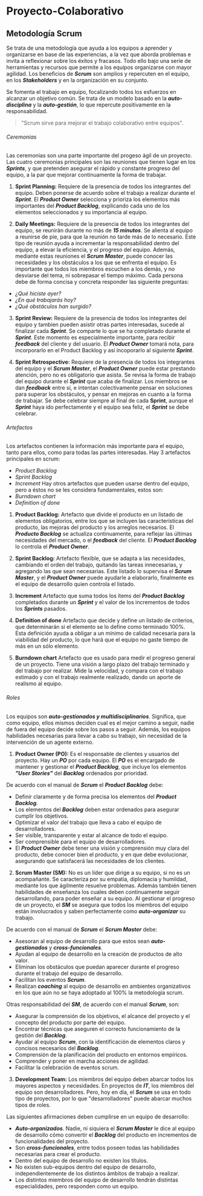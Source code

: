 # Proyecto-Colaborativo

## Metodología Scrum

Se trata de una metodología que ayuda a los equipos a aprender y organizarse en base de las experiencias, a la vez que aborda problemas e invita a reflexionar sobre los éxitos y fracasos. Todo ello bajo una serie de herramientas y recursos que permite a los equipos organizarse con mayor agilidad. Los beneficios de ***Scrum*** son amplios y repercuten en el equipo, en los ***Stakeholders*** y en la organización en su conjunto.

Se fomenta el trabajo en equipo, focalizando todos los esfuerzos en alcanzar un objetivo común. Se trata de un modelo basado en la ***auto-disciplina*** y la ***auto-gestión***, lo que repercute positivamente en la responsabilidad.

> "Scrum sirve para mejorar el trabajo colaborativo entre equipos".

###### Ceremonias
Las ceremonias son una parte importante del progeso ágil de un proyecto. Las cuatro ceremonias principales son las reuniones que tienen lugar en los ***Sprints***, y que pretenden asegurar el rápido y constante progreso del equipo, a la par que mejorar continuamente la forma de trabajar.

1. **Sprint Planning:** Requiere de la presencia de todos los integrantes del equipo. Deben ponerse de acuerdo sobre el trabajo a realizar durante el ***Sprint***. El ***Product Owner*** selecciona y prioriza los elementos más importantes del ***Product Backlog***, explicando cada uno de los elementos seleccionados y su importancia al equipo.

2. **Daily Meetings:** Requiere de la presencia de todos los integrantes del equipo, se reunirán durante no más de ***15 minutos***. Se alienta al equipo a reunirse de pie, para que la reunión no tarde más de lo necesario. Este tipo de reunión ayuda a incrementar la responsabilidad dentro del equipo, a elevar la eficiencia, y el progreso del equipo. Además, mediante estas reuniones el ***Scrum Master***, puede conocer las necesidades y los obstáculos a los que se enfrenta el equipo. Es importante que todos los miembros escuchen a los demás, y no desviarse del tema, ni sobrepasar el tiempo máximo. Cada persona debe de forma concisa y concreta responder las siguiente preguntas:
- *¿Qué hiciste ayer?*
- *¿En qué trabajarás hoy?*
- *¿Qué obstáculos han surgido?*

3. **Sprint Review:** Requiere de la presencia de todos los integrantes del equipo y tambien pueden asistir otras partes interesadas, sucede al finalizar cada ***Sprint***. Se comparte lo que se ha completado durante el ***Sprint***. Este momento es especialmente importante, para recibir ***feedback*** del cliente y del usuario. El ***Product Owner*** tomará nota, para incorporarlo en el Product Backlog y así incoporarlo al siguiente ***Sprint***.

4. **Sprint Retrospective:** Requiere de la presencia de todos los integrantes del equipo y el ***Scrum Master***, el ***Product Owner*** puede estar prestando atención, pero no es obligatorio que asista. Se revisa la forma de trabajo del equipo durante el ***Sprint*** que acaba de finalizar. Los miembros se dan ***feedback*** entre sí, e intentan colectivamente pensar en soluciones para superar los obstáculos, y pensar en mejoras en cuanto a la forma de trabajar. Se debe celebrar siempre al final de cada **Sprint**, aunque el ***Sprint*** haya ido perfectamente y el equipo sea feliz, el ***Sprint*** se debe celebrar.


###### Artefactos
Los artefactos contienen la información más importante para el equipo, tanto para ellos, como para todas las partes interesadas. 
Hay 3 artefactos principales en scrum: 
- *Product Backlog*
- *Sprint Backlog*
- *Increment*
Hay otros artefactos que pueden usarse dentro del equipo, pero a éstos no se les considera fundamentales, estos son:
- *Burndown chart*
- *Definition of done*

1. **Product Backlog:** Artefacto que divide el producto en un listado de elementos obligatorios, entre los que se incluyen las características del producto, las mejoras del producto y los arreglos necesarios. El ***Producto Backlog*** se actualiza continuamente, para reflejar las últimas necesidades del mercado, o el ***feedback*** del cliente. El ***Product Backlog*** lo controla el ***Product Owner***.

2. **Sprint Backlog:** Artefacto flexible, que se adapta a las necesidades, cambiando el orden del trabajo, quitando las tareas innecesarias, y agregando las que sean necesarias. Este listado lo supervisa el ***Scrum Master***, y el ***Product Owner*** puede ayudarle a elaborarlo, finalmente es el equipo de desarrollo quien controla el listado.

3. **Increment** Artefacto que suma todos los ítems del ***Product Backlog*** completados durante un ***Sprint*** y el valor de los incrementos de todos los ***Sprints*** pasados.

4. **Definition of done** Artefacto que decide y define un listado de criterios, que determinarán si el elemento se lo define como terminado 100%. Esta definición ayuda a obligar a un mínimo de calidad necesaria para la viabilidad del producto, lo que hará que el equipo no gaste tiempo de más en un sólo elemento.

5. **Burndown chart** Artefacto que es usado para medir el progreso general de un proyecto. Tiene una visión a largo plazo del trabajo terminado y del trabajo por realizar. Mide la velocidad, y compara con el trabajo estimado y con el trabajo realmente realizado, dando un aporte de realismo al equipo.

###### Roles
Los equipos son ***auto-gestionados y multidisciplinarios***. Significa, que como equipo, ellos mismos deciden cual es el mejor camino a seguir, nadie de fuera del equipo decide sobre los pasos a seguir. Además, los equipos habilidades necesarias para llevar a cabo su trabajo, sin necesidad de la intervención de un agente externo.

1. **Product Owner (PO):** Es el responsable de clientes y usuarios del proyecto. Hay un ***PO*** por cada equipo. El ***PO*** es el encargado de mantener y gestionar el ***Product Backlog***, que incluye los elementos ***"User Stories"*** del ***Backlog*** ordenados por prioridad.

De acuerdo con el manual de ***Scrum*** el ***Product Backlog*** debe:

- Definir claramente y de forma precisa los elementos del ***Product Backlog***.
- Los elementos del ***Backlog*** deben estar ordenados para asegurar cumplir los objetivos.
- Optimizar el valor del trabajo que lleva a cabo el equipo de desarrolladores.
- Ser visible, transparente y estar al alcance de todo el equipo.
- Ser comprensible para el equipo de desarrolladores.
- El ***Product Owner*** debe tener una visión y comprensión muy clara del producto, debe conocer bien el producto, y en que debe evolucionar, asegurando que satisfacerá las necesidades de los clientes.


2. **Scrum Master (SM):** No es un líder que dirige a su equipo, si no es un acompañante. Se caracteriza por su empatía, diplomacia y humildad, mediante los que ágilmente resuelve problemas. Además también tienen habilidades de enseñanza los cuales deben continuamente seguir desarrollando, para poder enseñar a su equipo. Al gestionar el progreso de un proyecto, el ***SM*** se asegura que todos los miembros del equipo están involucrados y saben perfectamente como ***auto-organizar*** su trabajo.

De acuerdo con el manual de ***Scrum*** el ***Scrum Master*** debe:

- Asesoran al equipo de desarrollo para que estos sean ***auto-gestionados*** y ***cross-funcionales***.
- Ayudan al equipo de desarrollo en la creación de productos de alto valor.
- Eliminan los obstáculos que puedan aparecer durante el progreso durante el trabajo del equipo de desarrollo.
- Facilitan los eventos ***Scrum***.
- Realizan ***coaching*** al equipo de desarrollo en ambientes organizativos en los que aún no se haya adoptado al 100% la metodología scrum.

Otras responsabilidad del ***SM***, de acuerdo con el manual ***Scrum***, son:

- Asegurar la comprensión de los objetivos, el alcance del proyecto y el concepto del producto por parte del equipo.
- Encontrar técnicas que aseguren el correcto funcionamiento de la gestión del ***Backlog***.
- Ayudar al equipo ***Scrum***, con la identificación de elementos claros y concisos necesarios del ***Backlog***.
- Comprensión de la planificación del producto en entornos empíricos.
- Comprender y poner en marcha acciones de agilidad.
- Facilitar la celebración de eventos scrum.

3. **Development Team:** Los miembros del equipo deben abarcar todos los mayores aspectos y necesidades. En proyectos de ***IT***, los miembros del equipo son desarrolladores. Pero, hoy en día, el ***Scrum*** se usa en todo tipo de proyectos, por lo que "desarrolladores" puede abarcar muchos tipos de roles.

Las siguientes afirmaciones deben cumplirse en un equipo de desarrollo:

- ***Auto-organizados***. Nadie, ni siquiera el ***Scrum Master*** le dice al equipo de desarrollo cómo convertir el ***Backlog*** del producto en incrementos de funcionalidades del proyecto.
- Son ***cross-funcionales***, entre todos poseen todas las habilidades necesarias para crear el producto.
- Dentro del equipo de desarrollo no existen los títulos.
- No existen sub-equipos dentro del equipo de desarrollo, independientemente de los distintos ámbitos de trabajo a realizar.
- Los distintos miembros del equipo de desarrollo tendrán distintas especialidades, pero responden como un equipo.
